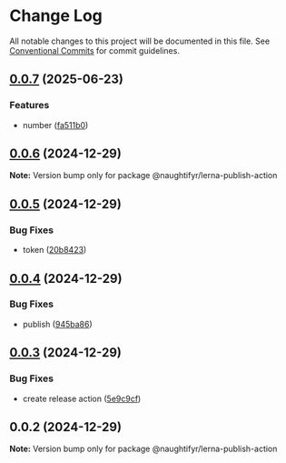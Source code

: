 # Change Log

All notable changes to this project will be documented in this file.
See [Conventional Commits](https://conventionalcommits.org) for commit guidelines.

## [0.0.7](https://github.com/naughtifyr/lerna-publish-action/compare/v0.0.7-beta.0...v0.0.7) (2025-06-23)


### Features

* number ([fa511b0](https://github.com/naughtifyr/lerna-publish-action/commit/fa511b0b6bc3d7d601a0c4ecf457d42d7fdf5173))





## [0.0.6](https://github.com/naughtifyr/lerna-publish-action/compare/v0.0.6-beta.3...v0.0.6) (2024-12-29)

**Note:** Version bump only for package @naughtifyr/lerna-publish-action





## [0.0.5](https://github.com/naughtifyr/lerna-publish-action/compare/v0.0.4...v0.0.5) (2024-12-29)


### Bug Fixes

* token ([20b8423](https://github.com/naughtifyr/lerna-publish-action/commit/20b8423e3fa77a9412b2b1091d70063f282a5db2))





## [0.0.4](https://github.com/naughtifyr/lerna-publish-action/compare/v0.0.3...v0.0.4) (2024-12-29)


### Bug Fixes

* publish ([945ba86](https://github.com/naughtifyr/lerna-publish-action/commit/945ba86d81034385a2fb85b866705494e7a834c1))





## [0.0.3](https://github.com/naughtifyr/lerna-publish-action/compare/v0.0.2...v0.0.3) (2024-12-29)


### Bug Fixes

* create release action ([5e9c9cf](https://github.com/naughtifyr/lerna-publish-action/commit/5e9c9cf18634213dba14526614737271bd308ca9))





## 0.0.2 (2024-12-29)

**Note:** Version bump only for package @naughtifyr/lerna-publish-action
